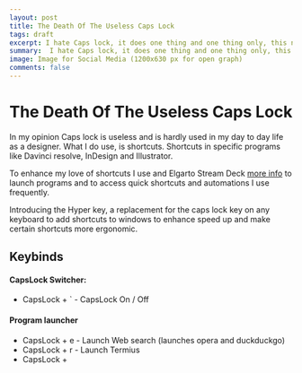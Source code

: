 ```yaml
---
layout: post
title: The Death Of The Useless Caps Lock
tags: draft
excerpt: I hate Caps lock, it does one thing and one thing only, this needs to change.
summary:  I hate Caps lock, it does one thing and one thing only, this needs to change.
image: Image for Social Media (1200x630 px for open graph)
comments: false
---
```


# The Death Of The Useless Caps Lock

In my opinion Caps lock is useless and is hardly used in my day to day life as a designer. What I do use, is shortcuts. Shortcuts in specific programs like Davinci resolve, InDesign and Illustrator.

To enhance my love of shortcuts I use and Elgarto Stream Deck [more info]() to launch programs and to access quick shortcuts and automations I use frequently.  

Introducing the Hyper key, a replacement for the caps lock key on any keyboard to add shortcuts to windows to enhance  speed up and make certain shortcuts more ergonomic.

## Keybinds

#### CapsLock Switcher:

* CapsLock + ` - CapsLock On / Off  

#### Program launcher

* CapsLock + e - Launch Web search (launches opera and duckduckgo)
* CapsLock + r - Launch Termius
* CapsLock + 
